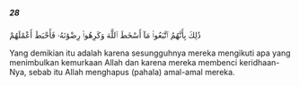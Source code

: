 ##### 28

<span class="ayah">ذَٰلِكَ بِأَنَّهُمُ ٱتَّبَعُوا۟ مَآ أَسْخَطَ ٱللَّهَ وَكَرِهُوا۟ رِضْوَٰنَهُۥ فَأَحْبَطَ أَعْمَٰلَهُمْ</span>

<span class="ayah_translation">Yang demikian itu adalah karena sesungguhnya mereka mengikuti apa yang menimbulkan kemurkaan Allah dan karena mereka membenci keridhaan-Nya, sebab itu Allah menghapus (pahala) amal-amal mereka.</span>
